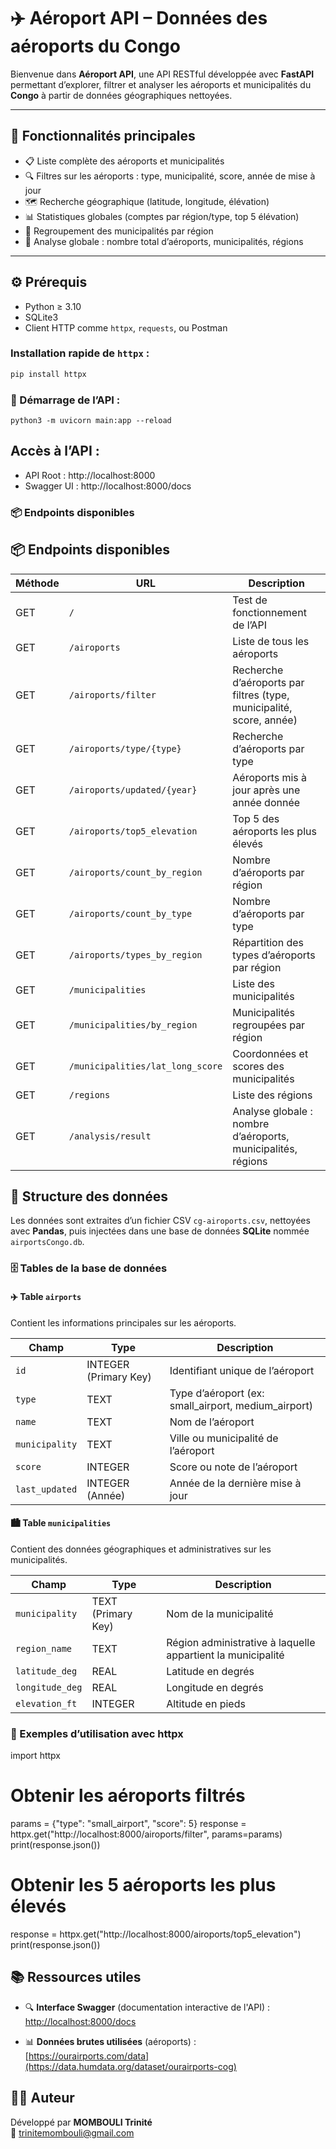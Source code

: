 # ✈️ Aéroport API – Données des aéroports du Congo

Bienvenue dans **Aéroport API**, une API RESTful développée avec **FastAPI** permettant d’explorer, filtrer et analyser les aéroports et municipalités du **Congo** à partir de données géographiques nettoyées.

---

## 🧰 Fonctionnalités principales

- 📋 Liste complète des aéroports et municipalités
- 🔍 Filtres sur les aéroports : type, municipalité, score, année de mise à jour
- 🗺️ Recherche géographique (latitude, longitude, élévation)
- 📊 Statistiques globales (comptes par région/type, top 5 élévation)
- 📍 Regroupement des municipalités par région
- 📌 Analyse globale : nombre total d’aéroports, municipalités, régions

---

## ⚙️ Prérequis

- Python ≥ 3.10
- SQLite3
- Client HTTP comme `httpx`, `requests`, ou Postman

### Installation rapide de `httpx` :

```bash
pip install httpx
````
### 🚀 Démarrage de l’API :
```
python3 -m uvicorn main:app --reload
````
## Accès à l’API :
- API Root : http://localhost:8000
- Swagger UI : http://localhost:8000/docs

### 📦 Endpoints disponibles

## 📦 Endpoints disponibles

| Méthode | URL | Description |
|--------|-----|-------------|
| GET | `/` | Test de fonctionnement de l’API |
| GET | `/airoports` | Liste de tous les aéroports |
| GET | `/airoports/filter` | Recherche d’aéroports par filtres (type, municipalité, score, année) |
| GET | `/airoports/type/{type}` | Recherche d’aéroports par type |
| GET | `/airoports/updated/{year}` | Aéroports mis à jour après une année donnée |
| GET | `/airoports/top5_elevation` | Top 5 des aéroports les plus élevés |
| GET | `/airoports/count_by_region` | Nombre d’aéroports par région |
| GET | `/airoports/count_by_type` | Nombre d’aéroports par type |
| GET | `/airoports/types_by_region` | Répartition des types d’aéroports par région |
| GET | `/municipalities` | Liste des municipalités |
| GET | `/municipalities/by_region` | Municipalités regroupées par région |
| GET | `/municipalities/lat_long_score` | Coordonnées et scores des municipalités |
| GET | `/regions` | Liste des régions |
| GET | `/analysis/result` | Analyse globale : nombre d’aéroports, municipalités, régions |

## 📂 Structure des données

Les données sont extraites d’un fichier CSV `cg-airoports.csv`, nettoyées avec **Pandas**, puis injectées dans une base de données **SQLite** nommée `airportsCongo.db`.

### 🗄️ Tables de la base de données

#### ✈️ Table `airports`
Contient les informations principales sur les aéroports.

| Champ | Type | Description |
|-------|------|-------------|
| `id` | INTEGER (Primary Key) | Identifiant unique de l’aéroport |
| `type` | TEXT | Type d’aéroport (ex: small_airport, medium_airport) |
| `name` | TEXT | Nom de l’aéroport |
| `municipality` | TEXT | Ville ou municipalité de l’aéroport |
| `score` | INTEGER | Score ou note de l’aéroport |
| `last_updated` | INTEGER (Année) | Année de la dernière mise à jour |

#### 🏙️ Table `municipalities`
Contient des données géographiques et administratives sur les municipalités.

| Champ | Type | Description |
|-------|------|-------------|
| `municipality` | TEXT (Primary Key) | Nom de la municipalité |
| `region_name` | TEXT | Région administrative à laquelle appartient la municipalité |
| `latitude_deg` | REAL | Latitude en degrés |
| `longitude_deg` | REAL | Longitude en degrés |
| `elevation_ft` | INTEGER | Altitude en pieds |

### 🧪 Exemples d’utilisation avec httpx
import httpx

# Obtenir les aéroports filtrés
params = {"type": "small_airport", "score": 5}
response = httpx.get("http://localhost:8000/airoports/filter", params=params)
print(response.json())

# Obtenir les 5 aéroports les plus élevés
response = httpx.get("http://localhost:8000/airoports/top5_elevation")
print(response.json())

## 📚 Ressources utiles

- 🔍 **Interface Swagger** (documentation interactive de l'API) :  
  [http://localhost:8000/docs](http://localhost:8000/docs)

- 📊 **Données brutes utilisées** (aéroports) :  
  [https://ourairports.com/data](https://data.humdata.org/dataset/ourairports-cog)

## 👨‍💻 Auteur

Développé par **MOMBOULI Trinité**  
📧 [trinitemombouli@gmail.com](mailto:trinitemombouli@gmail.com)



 
